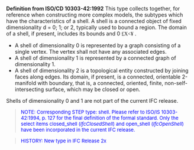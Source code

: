 ﻿**Definition from ISO/CD 10303-42:1992** This type collects together, for reference when constructing more complex models, the subtypes which have the characteristics of a shell. A shell is a connected object of fixed dimensionality d = 0; 1; or 2, typically used to bound a region. The domain of a shell, if present, includes its bounds and 0 <font face="Symbol">&pound;</font><font face="Symbol">X</font><font face="Symbol">&lt;</font><font face="Symbol">&yen;</font> .

* A shell of dimensionality 0 is represented by a graph consisting of a single vertex. The vertex shall not have any associated edges.
* A shell of dimensionality 1 is represented by a connected graph of dimensionality 1.
* A shell of dimensionality 2 is a topological entity constructed by joining faces along edges. Its domain, if present, is a connected, orientable 2-manifold with boundary, that is, a connected, oriented, finite, non-self-intersecting surface, which may be closed or open.

Shells of dimensionality 0 and 1 are not part of the current IFC release.

> <font color="#0000FF" size="-1">NOTE: Corresponding STEP type:
		shell. Please refer to ISO/IS 10303-42:1994, p. 127 for the final definition of
		the formal standard. Only the select items closed_shell (<i>IfcClosedShell</i>)
		and open_shell (<i>IfcOpenShell</i>) have been incorporated in the current IFC
		release.</font>

> <font size="-1" color="#0000FF">HISTORY: New type in IFC
		Release 2x </font>